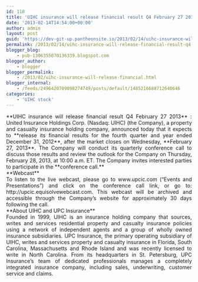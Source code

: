 ```yaml
---
id: 118
title: 'UIHC insurance will release financial result Q4 February 27 2013'
date: '2013-02-14T14:54:00+00:00'
author: admin
layout: post
guid: 'https://dev-git-up.pantheonsite.io/2013/02/14/uihc-insurance-will-release-financial-result-q4-february-27-2013/'
permalink: /2013/02/14/uihc-insurance-will-release-financial-result-q4-february-27-2013/
blogger_blog:
    - pub-1306355070136339.blogspot.com
blogger_author:
    - blogger
blogger_permalink:
    - /2013/02/uihc-insurance-will-release-financial.html
blogger_internal:
    - /feeds/2496420709098274749/posts/default/1485216688712640646
categories:
    - 'UIHC stock'
---
```


<div style="text-align: justify;">**UIHC insurance will release financial result Q4 February 27 2013** : United Insurance Holdings Corp. (Nasdaq: UIHC) (the Company), a property and casualty insurance holding company, announced today that it expects to **release its financial results for the fourth quarter and year ended December 31, 2012**, after the market closes on Wednesday, **February 27, 2013**. The Company will conduct its quarterly conference call to discuss those results and review the outlook for the Company on Thursday, February 28, 2013, at 10:00 a.m. ET. The Company invites interested parties to participate in the **conference call.**</div><a name="more"></a>

<div style="text-align: justify;">**Webcast**</div><div style="text-align: justify;">To listen to the live webcast, please go to www.upcic.com (“Events and Presentations”) and click on the conference call link, or go to: http://upcic.equisolvewebcast.com. This webcast will be archived and accessible through the Company’s website for approximately 30 days following the call.</div><div style="text-align: justify;"> **About UIHC and UPC Insurance**</div><div style="text-align: justify;">Founded in 1999, UIHC is an insurance holding company that sources, writes and services residential property and casualty insurance policies using a network of independent agents and a group of wholly owned insurance subsidiaries. UPC Insurance, the primary operating subsidiary of UIHC, writes and services property and casualty insurance in Florida, South Carolina, Massachusetts and Rhode Island and was recently licensed to write in North Carolina. From its headquarters in St. Petersburg, UPC Insurance’s team of dedicated professionals manages a completely integrated insurance company, including sales, underwriting, customer service and claims.</div>